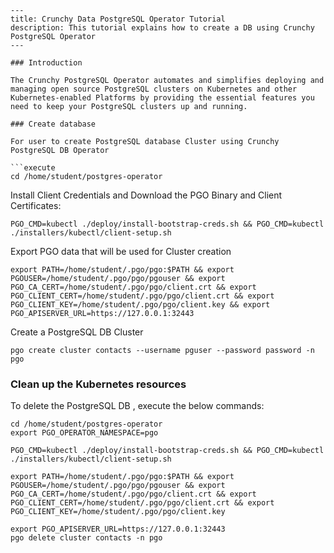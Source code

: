 ```
---
title: Crunchy Data PostgreSQL Operator Tutorial
description: This tutorial explains how to create a DB using Crunchy PostgreSQL Operator
---

### Introduction

The Crunchy PostgreSQL Operator automates and simplifies deploying and managing open source PostgreSQL clusters on Kubernetes and other Kubernetes-enabled Platforms by providing the essential features you need to keep your PostgreSQL clusters up and running.

### Create database

For user to create PostgreSQL database Cluster using Crunchy PostgreSQL DB Operator

```execute
cd /home/student/postgres-operator
```

Install Client Credentials and Download the PGO Binary and Client Certificates:

```execute
PGO_CMD=kubectl ./deploy/install-bootstrap-creds.sh && PGO_CMD=kubectl ./installers/kubectl/client-setup.sh
```

Export PGO data that will be used for Cluster creation

```execute
export PATH=/home/student/.pgo/pgo:$PATH && export PGOUSER=/home/student/.pgo/pgo/pgouser && export PGO_CA_CERT=/home/student/.pgo/pgo/client.crt && export PGO_CLIENT_CERT=/home/student/.pgo/pgo/client.crt && export PGO_CLIENT_KEY=/home/student/.pgo/pgo/client.key && export PGO_APISERVER_URL=https://127.0.0.1:32443
```
Create a PostgreSQL DB Cluster 

```execute
pgo create cluster contacts --username pguser --password password -n pgo
```


### Clean up the Kubernetes resources

To delete the PostgreSQL DB , execute the below commands:

```execute
cd /home/student/postgres-operator
export PGO_OPERATOR_NAMESPACE=pgo
```

```execute
PGO_CMD=kubectl ./deploy/install-bootstrap-creds.sh && PGO_CMD=kubectl ./installers/kubectl/client-setup.sh
```

```execute
export PATH=/home/student/.pgo/pgo:$PATH && export PGOUSER=/home/student/.pgo/pgo/pgouser && export PGO_CA_CERT=/home/student/.pgo/pgo/client.crt && export PGO_CLIENT_CERT=/home/student/.pgo/pgo/client.crt && export PGO_CLIENT_KEY=/home/student/.pgo/pgo/client.key
```

```execute
export PGO_APISERVER_URL=https://127.0.0.1:32443
pgo delete cluster contacts -n pgo
```
